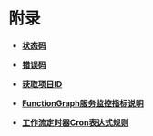 # 附录<a name="ZH-CN_TOPIC_0115410441"></a>

-   **[状态码](状态码.md)**  

-   **[错误码](错误码.md)**  

-   **[获取项目ID](获取项目ID.md)**  

-   **[FunctionGraph服务监控指标说明](FunctionGraph服务监控指标说明.md)**  

-   **[工作流定时器Cron表达式规则](工作流定时器Cron表达式规则.md)**  


